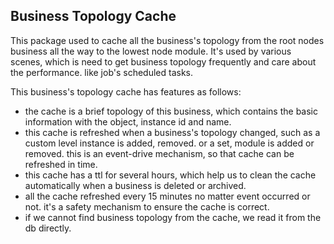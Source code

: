 ## Business Topology Cache
  This package used to cache all the business's topology from the root nodes business all the way
to the lowest node module.
  It's used by various scenes, which is need to get business topology frequently and care about
the performance. like job's scheduled tasks.

  This business's topology cache has features as follows:
 - the  cache is a brief topology of this business, which contains the basic information with
  the object, instance id and name.
 - this cache is refreshed when a business's topology changed, such as a custom level instance is
  added, removed. or a set, module is added or removed. this is an event-drive mechanism, so that
  cache can be refreshed in time.
 - this cache has a ttl for several hours, which help us to clean the cache automatically when a
  business is deleted or archived.
 - all the cache refreshed every 15 minutes no matter event occurred or not. it's a safety
  mechanism to ensure the cache is correct.
 - if we cannot find business topology from the cache, we read it from the db directly.
